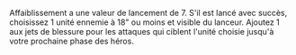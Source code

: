 Affaiblissement a une valeur de lancement de 7. S'il est lancé avec succès, choisissez 1 unité 
ennemie à 18" ou moins et visible du lanceur. Ajoutez 1 aux jets de blessure pour les attaques qui 
ciblent l'unité choisie jusqu'à votre prochaine phase des héros.